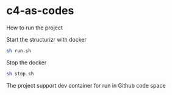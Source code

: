 # c4-as-codes

How to run the project

Start the structurizr with docker

```bash
sh run.sh
```

Stop the docker

```bash
sh stop.sh
```

The project support dev container for run in Github code space 